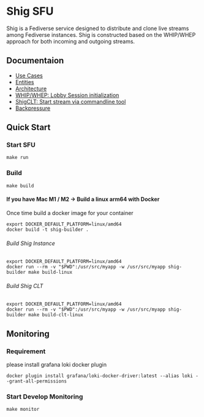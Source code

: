 # Shig SFU
Shig is a Fediverse service designed to distribute and clone live streams among Fediverse instances. 
Shig is constructed based on the WHIP/WHEP approach for both incoming and outgoing streams.

## Documentaion

- [Use Cases](docs/use-cases.md)
- [Entities](docs/entities.md)
- [Architecture](docs/architecture.md)
- [WHIP/WHEP: Lobby Session initialization](docs/whip-whep.md)
- [ShigCLT: Start stream via commandline tool](docs/cli.md)
- [Backpressure](docs/backpressure.md)

## Quick Start

### Start SFU

```shell
make run
```

### Build

```shell
make build
```


#### If you have Mac M1 / M2 -> Build a linux arm64 with Docker

Once time build a docker image for your container

```shell
export DOCKER_DEFAULT_PLATFORM=linux/amd64
docker build -t shig-builder .
```

###### Build Shig Instance
```shell
export DOCKER_DEFAULT_PLATFORM=linux/amd64
docker run --rm -v "$PWD":/usr/src/myapp -w /usr/src/myapp shig-builder make build-linux
```
###### Build Shig CLT
```shell
export DOCKER_DEFAULT_PLATFORM=linux/amd64
docker run --rm -v "$PWD":/usr/src/myapp -w /usr/src/myapp shig-builder make build-clt-linux
```


## Monitoring

### Requirement

please install grafana loki docker plugin

```shell
docker plugin install grafana/loki-docker-driver:latest --alias loki --grant-all-permissions
```

### Start Develop Monitoring 
```shell
make monitor
```


